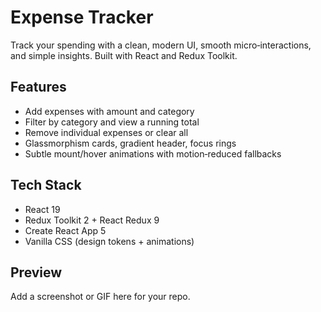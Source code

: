 # Expense Tracker

Track your spending with a clean, modern UI, smooth micro‑interactions, and simple insights. Built with React and Redux Toolkit.

## Features

- Add expenses with amount and category
- Filter by category and view a running total
- Remove individual expenses or clear all
- Glassmorphism cards, gradient header, focus rings
- Subtle mount/hover animations with motion‑reduced fallbacks

## Tech Stack

- React 19
- Redux Toolkit 2 + React Redux 9
- Create React App 5
- Vanilla CSS (design tokens + animations)

## Preview

Add a screenshot or GIF here for your repo.
